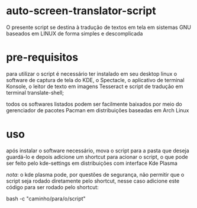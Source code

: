 # auto-screen-translator-script
O presente script se destina à tradução de textos em tela em sistemas GNU baseados em LINUX de forma simples e descomplicada

# pre-requisitos
para utilizar o script é necessário ter instalado em seu desktop linux o software de captura de tela do KDE, o Spectacle, o aplicativo de terminal Konsole, o leitor de texto em imagens Tesseract e script de tradução em terminal translate-shell;

todos os softwares listados podem ser facilmente baixados por meio do gerenciador de pacotes Pacman em distribuições baseadas em Arch Linux

# uso
após instalar o software necessário, mova o script para a pasta que deseja guardá-lo e depois adicione um shortcut para acionar o script, o que pode ser feito pelo kde-settings em distribuições com interface Kde Plasma

*nota*: o kde plasma pode, por questões de segurança, não permitir que o script seja rodado diretamente pelo shortcut, nesse caso adicione este código para ser rodado pelo shortcut:

bash -c "caminho/para/o/script"
